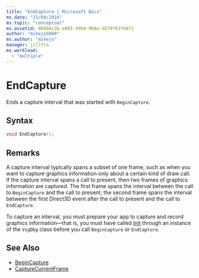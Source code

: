 ```yaml
---
title: "EndCapture | Microsoft Docs"
ms.date: "11/04/2016"
ms.topic: "conceptual"
ms.assetid: 06084c3b-e065-49b6-968e-d578762fb871
author: "mikejo5000"
ms.author: "mikejo"
manager: jillfra
ms.workload:
  - "multiple"
---
```

# EndCapture
Ends a capture interval that was started with `BeginCapture`.

## Syntax

```C++
void EndCapture();
```

## Remarks
 A capture interval typically spans a subset of one frame, such as when you want to capture graphics information only about a certain kind of draw call. If the capture interval spans a call to present, then two frames of graphics information are captured. The first frame spans the interval between the call to `BeginCapture` and the call to present; the second frame spans the interval between the first Direct3D event after the call to present and the call to `EndCapture`.

 To capture an interval, you must prepare your app to capture and record graphics information—that is, you must have called [Init](init.md) through an instance of the `VsgDbg` class before you call `BeginCapture` or `EndCapture`.

## See Also
- [BeginCapture](begincapture.md)
- [CaptureCurrentFrame](capturecurrentframe.md)